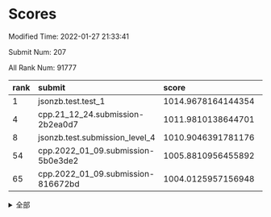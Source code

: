 # Scores

Modified Time: 2022-01-27 21:33:41

Submit Num: 207

All Rank Num: 91777

| rank |               submit               |       score        |       sigma        | pk_num |
| :--- | :--------------------------------- | :----------------- | :----------------- | :----- |
| 1    | jsonzb.test.test_1                 | 1014.9678164144354 | 0.8424956898968184 | 1774   |
| 4    | cpp.21_12_24.submission-2b2ea0d7   | 1011.9810138644701 | 0.7758552308994461 | 1776   |
| 8    | jsonzb.test.submission_level_4     | 1010.9046391781176 | 0.7780585002565833 | 1771   |
| 54   | cpp.2022_01_09.submission-5b0e3de2 | 1005.8810956455892 | 0.7270166011135224 | 1778   |
| 65   | cpp.2022_01_09.submission-816672bd | 1004.0125957156948 | 0.7047051010052211 | 1771   |


<details>
<summary>全部</summary>

| rank |                 submit                 |       score        |       sigma        | pk_num |
| :--- | :------------------------------------- | :----------------- | :----------------- | :----- |
| 1    | jsonzb.test.test_1                     | 1014.9678164144354 | 0.8424956898968184 | 1774   |
| 2    | gobigger.level_3.submission_level_3_31 | 1012.2525024076054 | 0.8114892965840015 | 1775   |
| 3    | gobigger.level_3.submission_level_3_16 | 1012.096965810625  | 0.801563515668309  | 1772   |
| 4    | cpp.21_12_24.submission-2b2ea0d7       | 1011.9810138644701 | 0.7758552308994461 | 1776   |
| 5    | gobigger.level_3.submission_level_3_5  | 1011.5179528235351 | 0.7875888717667042 | 1771   |
| 6    | gobigger.level_3.submission_level_3_9  | 1011.3622919642245 | 0.796245519981632  | 1771   |
| 7    | gobigger.level_3.submission_level_3_3  | 1011.029854252323  | 0.7523605868562501 | 1779   |
| 8    | jsonzb.test.submission_level_4         | 1010.9046391781176 | 0.7780585002565833 | 1771   |
| 9    | gobigger.level_3.submission_level_3_38 | 1010.8532942614131 | 0.7729583416196593 | 1777   |
| 10   | gobigger.level_3.submission_level_3_26 | 1010.6811322320938 | 0.7595939526256488 | 1770   |
| 11   | gobigger.level_3.submission_level_3_39 | 1010.6191250587773 | 0.7444400237745769 | 1774   |
| 12   | gobigger.level_3.submission_level_3_13 | 1010.6168296996864 | 0.7633346324385275 | 1778   |
| 13   | gobigger.level_3.submission_level_3_30 | 1010.5949278896084 | 0.7668654546488676 | 1772   |
| 14   | gobigger.level_3.submission_level_3_15 | 1010.4154273424894 | 0.7520839605674008 | 1778   |
| 15   | gobigger.level_3.submission_level_3_2  | 1010.3935458176661 | 0.7839819883112528 | 1769   |
| 16   | gobigger.level_3.submission_level_3_35 | 1010.3899300017681 | 0.7538785665865213 | 1773   |
| 17   | gobigger.level_3.submission_level_3_37 | 1010.3623653151415 | 0.7685531349726851 | 1776   |
| 18   | gobigger.level_3.submission_level_3_8  | 1010.3479848298767 | 0.7912784317482862 | 1775   |
| 19   | gobigger.level_3.submission_level_3_44 | 1010.3042067832215 | 0.7602943593855003 | 1768   |
| 20   | gobigger.level_3.submission_level_3_29 | 1010.290797552771  | 0.7687470489053474 | 1772   |
| 21   | gobigger.level_3.submission_level_3_43 | 1010.2410020451382 | 0.7587639774473733 | 1775   |
| 22   | gobigger.level_3.submission_level_3_34 | 1010.1499333540451 | 0.7495606320360245 | 1775   |
| 23   | gobigger.level_3.submission_level_3_23 | 1010.0840919295312 | 0.7468213850163538 | 1776   |
| 24   | gobigger.level_3.submission_level_3_14 | 1010.0341607015356 | 0.7923254425817375 | 1774   |
| 25   | gobigger.level_3.submission_level_3_20 | 1010.0335302556792 | 0.7469640846564882 | 1775   |
| 26   | gobigger.level_3.submission_level_3_28 | 1010.0289977284855 | 0.7657251004766339 | 1772   |
| 27   | gobigger.level_3.submission_level_3_27 | 1010.0062890185352 | 0.7704550678692215 | 1777   |
| 28   | gobigger.level_3.submission_level_3_12 | 1009.9984962944775 | 0.7411651163764643 | 1772   |
| 29   | gobigger.level_3.submission_level_3_6  | 1009.9758386660844 | 0.7721023667439015 | 1773   |
| 30   | gobigger.level_3.submission_level_3_11 | 1009.8983003340479 | 0.755753148636569  | 1770   |
| 31   | gobigger.level_3.submission_level_3_33 | 1009.866057644406  | 0.7430685321224922 | 1774   |
| 32   | gobigger.level_3.submission_level_3_7  | 1009.8640509936209 | 0.7568153860725407 | 1775   |
| 33   | gobigger.level_3.submission_level_3_17 | 1009.8234560097601 | 0.7396612192736733 | 1775   |
| 34   | gobigger.level_3.submission_level_3_40 | 1009.729125280968  | 0.7584531820966661 | 1773   |
| 35   | gobigger.level_3.submission_level_3_32 | 1009.6437563647997 | 0.7680652232973407 | 1779   |
| 36   | gobigger.level_3.submission_level_3_21 | 1009.6221748418462 | 0.7476843908263874 | 1772   |
| 37   | gobigger.level_3.submission_level_3_4  | 1009.5519345806855 | 0.7721119294658825 | 1772   |
| 38   | gobigger.level_3.submission_level_3_42 | 1009.475588847672  | 0.7780227489814738 | 1773   |
| 39   | gobigger.level_3.submission_level_3_24 | 1009.4626450532138 | 0.7516047844318704 | 1775   |
| 40   | gobigger.level_3.submission_level_3_41 | 1009.4301559481501 | 0.7483238347289928 | 1777   |
| 41   | gobigger.level_3.submission_level_3_47 | 1009.3972148201913 | 0.748762985876139  | 1775   |
| 42   | gobigger.level_3.submission_level_3_45 | 1009.3493421581594 | 0.7465249822984293 | 1772   |
| 43   | gobigger.level_3.submission_level_3_48 | 1009.3039815718798 | 0.7812267003213004 | 1771   |
| 44   | gobigger.level_3.submission_level_3_19 | 1009.2516233091228 | 0.7601464882047023 | 1776   |
| 45   | gobigger.level_3.submission_level_3_25 | 1009.1608031571908 | 0.7526243714118607 | 1769   |
| 46   | gobigger.level_3.submission_level_3_36 | 1009.1524232801387 | 0.7647791321968344 | 1773   |
| 47   | gobigger.level_3.submission_level_3_49 | 1009.1137275442102 | 0.7490604257161653 | 1775   |
| 48   | gobigger.level_3.submission_level_3_1  | 1009.0792298318997 | 0.7352612943416759 | 1774   |
| 49   | gobigger.level_3.submission_level_3_10 | 1008.7660002557391 | 0.7553607208463878 | 1771   |
| 50   | gobigger.level_3.submission_level_3_0  | 1008.6597898023872 | 0.7526234874156593 | 1771   |
| 51   | gobigger.level_3.submission_level_3_22 | 1008.5331409944503 | 0.7345844144486174 | 1772   |
| 52   | gobigger.level_3.submission_level_3_18 | 1008.5072985978319 | 0.7340864776335296 | 1775   |
| 53   | gobigger.level_3.submission_level_3_46 | 1008.4332630030345 | 0.7544387111709091 | 1769   |
| 54   | cpp.2022_01_09.submission-5b0e3de2     | 1005.8810956455892 | 0.7270166011135224 | 1778   |
| 55   | gobigger.level_1.submission_level_1_5  | 1005.1048570699237 | 0.7291517180674518 | 1777   |
| 56   | gobigger.level_1.submission_level_1_33 | 1004.5208953709601 | 0.7279161639598306 | 1773   |
| 57   | gobigger.level_1.submission_level_1_11 | 1004.3623323079615 | 0.709605114464106  | 1776   |
| 58   | gobigger.level_1.submission_level_1_20 | 1004.3591943478566 | 0.7131296164906763 | 1772   |
| 59   | gobigger.level_1.submission_level_1_30 | 1004.3577360935586 | 0.7174565846635838 | 1772   |
| 60   | gobigger.level_1.submission_level_1_26 | 1004.2746413661066 | 0.7016187515983027 | 1770   |
| 61   | gobigger.level_1.submission_level_1_21 | 1004.2349964433535 | 0.7202734985849482 | 1773   |
| 62   | gobigger.level_1.submission_level_1_17 | 1004.1313527170388 | 0.7300565595883006 | 1767   |
| 63   | gobigger.level_1.submission_level_1_18 | 1004.1297283292183 | 0.7218182921798731 | 1773   |
| 64   | gobigger.level_1.submission_level_1_23 | 1004.1137605595524 | 0.7167856087803923 | 1774   |
| 65   | cpp.2022_01_09.submission-816672bd     | 1004.0125957156948 | 0.7047051010052211 | 1771   |
| 66   | gobigger.level_1.submission_level_1_39 | 1003.9435952282028 | 0.7197255296270905 | 1772   |
| 67   | gobigger.level_1.submission_level_1_6  | 1003.8917152572383 | 0.7030532762822701 | 1773   |
| 68   | gobigger.level_1.submission_level_1_1  | 1003.822702940479  | 0.7198430364622825 | 1775   |
| 69   | gobigger.level_1.submission_level_1_16 | 1003.6929808375969 | 0.7100152904907595 | 1776   |
| 70   | gobigger.level_1.submission_level_1_43 | 1003.6544877162455 | 0.7028207069198338 | 1774   |
| 71   | gobigger.level_1.submission_level_1_31 | 1003.6222597241302 | 0.7241499027826548 | 1774   |
| 72   | gobigger.level_1.submission_level_1_28 | 1003.5645713832988 | 0.711111127518454  | 1773   |
| 73   | gobigger.level_1.submission_level_1_32 | 1003.5641045639532 | 0.7157869151786022 | 1771   |
| 74   | gobigger.level_1.submission_level_1_49 | 1003.5540438544192 | 0.7155561799833763 | 1774   |
| 75   | gobigger.level_1.submission_level_1_25 | 1003.4270672556644 | 0.7181535359451466 | 1774   |
| 76   | gobigger.level_1.submission_level_1_22 | 1003.3452176042841 | 0.7369670346022955 | 1771   |
| 77   | gobigger.level_1.submission_level_1_37 | 1003.3418964262869 | 0.7207950057079033 | 1773   |
| 78   | gobigger.level_1.submission_level_1_12 | 1003.3396875542014 | 0.7221522333272443 | 1770   |
| 79   | gobigger.level_1.submission_level_1_36 | 1003.2408755326077 | 0.7026554979857145 | 1776   |
| 80   | gobigger.level_1.submission_level_1_7  | 1003.2278498449314 | 0.715341762565517  | 1775   |
| 81   | gobigger.level_1.submission_level_1_2  | 1003.1832605944662 | 0.7130852376923947 | 1771   |
| 82   | gobigger.level_1.submission_level_1_3  | 1003.126779489805  | 0.7181802408625366 | 1772   |
| 83   | gobigger.level_1.submission_level_1_46 | 1003.0263445903774 | 0.7197910934717431 | 1773   |
| 84   | gobigger.level_1.submission_level_1_4  | 1003.0001938140222 | 0.7094099809261102 | 1772   |
| 85   | gobigger.level_1.submission_level_1_40 | 1002.9989165584855 | 0.7072584822914343 | 1771   |
| 86   | gobigger.level_1.submission_level_1_42 | 1002.9971858009768 | 0.7176846688093025 | 1779   |
| 87   | gobigger.level_1.submission_level_1_41 | 1002.963134990439  | 0.7047687701099825 | 1771   |
| 88   | gobigger.level_1.submission_level_1_13 | 1002.8400306000584 | 0.7173946062332888 | 1774   |
| 89   | gobigger.level_1.submission_level_1_15 | 1002.7943636742693 | 0.705756103469449  | 1773   |
| 90   | gobigger.level_1.submission_level_1_27 | 1002.7772384736154 | 0.7228301847537512 | 1771   |
| 91   | gobigger.level_1.submission_level_1_45 | 1002.7761285251422 | 0.7124110655044408 | 1778   |
| 92   | gobigger.level_1.submission_level_1_44 | 1002.7607673135811 | 0.7228139814102945 | 1772   |
| 93   | gobigger.level_1.submission_level_1_38 | 1002.6850399803238 | 0.7139010817591012 | 1768   |
| 94   | gobigger.level_1.submission_level_1_48 | 1002.6787095294862 | 0.73133603402254   | 1771   |
| 95   | gobigger.level_1.submission_level_1_19 | 1002.4241837630781 | 0.7146872955740868 | 1774   |
| 96   | gobigger.level_1.submission_level_1_0  | 1002.4179540280836 | 0.711608384254198  | 1772   |
| 97   | gobigger.level_1.submission_level_1_10 | 1002.3545835542942 | 0.7318507223285935 | 1774   |
| 98   | gobigger.level_1.submission_level_1_14 | 1002.2634040701416 | 0.707169709998472  | 1777   |
| 99   | gobigger.level_1.submission_level_1_8  | 1002.1216113232167 | 0.718541272893114  | 1776   |
| 100  | gobigger.level_1.submission_level_1_47 | 1002.0363301720297 | 0.7127620692853177 | 1776   |
| 101  | gobigger.level_1.submission_level_1_9  | 1001.9470391015017 | 0.7156037220625797 | 1774   |
| 102  | gobigger.level_1.submission_level_1_24 | 1001.9392037806298 | 0.7126002899143976 | 1767   |
| 103  | gobigger.level_1.submission_level_1_34 | 1001.8849316200019 | 0.7171812530121185 | 1779   |
| 104  | gobigger.level_1.submission_level_1_29 | 1001.7328238143252 | 0.7156311597193675 | 1776   |
| 105  | gobigger.level_1.submission_level_1_35 | 1001.2049943363072 | 0.7086625445706926 | 1769   |
| 106  | gobigger.random.submission_random_11   | 997.3353932007603  | 0.7001348947096303 | 1773   |
| 107  | gobigger.random.submission_random_47   | 997.1976218601474  | 0.7178535114038882 | 1771   |
| 108  | gobigger.random.submission_random_46   | 997.1234039163355  | 0.7077757514205961 | 1776   |
| 109  | gobigger.random.submission_random_13   | 997.0907219259301  | 0.6984407647842602 | 1771   |
| 110  | gobigger.random.submission_random_48   | 997.0884764149422  | 0.7028802416754683 | 1771   |
| 111  | gobigger.random.submission_random_39   | 997.0875467026003  | 0.7162582320957337 | 1772   |
| 112  | gobigger.random.submission_random_1    | 996.9955858942795  | 0.7065451319901764 | 1775   |
| 113  | gobigger.random.submission_random_38   | 996.8698611048201  | 0.7050466783138511 | 1773   |
| 114  | gobigger.random.submission_random_7    | 996.8643519869302  | 0.7171133884206627 | 1776   |
| 115  | gobigger.random.submission_random_26   | 996.7727310005694  | 0.7006384093270681 | 1776   |
| 116  | gobigger.random.submission_random_35   | 996.7463047661037  | 0.7123581854807581 | 1772   |
| 117  | gobigger.random.submission_random_6    | 996.6573091918436  | 0.7293457496190088 | 1774   |
| 118  | gobigger.random.submission_random_45   | 996.6042204404998  | 0.7162720286156004 | 1775   |
| 119  | gobigger.random.submission_random_28   | 996.4727789165491  | 0.7083967960987093 | 1769   |
| 120  | gobigger.random.submission_random_23   | 996.4650021346764  | 0.7084110745680631 | 1771   |
| 121  | gobigger.random.submission_random_18   | 996.3588649837877  | 0.7014833290964129 | 1774   |
| 122  | gobigger.random.submission_random_9    | 996.2972994971739  | 0.710673292844149  | 1772   |
| 123  | gobigger.random.submission_random_12   | 996.2779498476912  | 0.7023927910574038 | 1776   |
| 124  | gobigger.random.submission_random_5    | 996.2018464688011  | 0.7137588987422091 | 1777   |
| 125  | gobigger.random.submission_random_14   | 996.1441096345536  | 0.7197996553406651 | 1770   |
| 126  | gobigger.random.submission_random_21   | 996.0319623604313  | 0.7090304141036796 | 1774   |
| 127  | gobigger.random.submission_random_34   | 995.9613817192534  | 0.7158594324205225 | 1770   |
| 128  | gobigger.random.submission_random_44   | 995.9523255985495  | 0.7138990052021883 | 1775   |
| 129  | gobigger.random.submission_random_25   | 995.6989675499944  | 0.7226312606868026 | 1778   |
| 130  | gobigger.random.submission_random_19   | 995.6782008332375  | 0.7011254542373795 | 1778   |
| 131  | gobigger.random.submission_random_24   | 995.6717612945315  | 0.7103657195626297 | 1773   |
| 132  | gobigger.random.submission_random_29   | 995.6344199784277  | 0.7211899547314131 | 1774   |
| 133  | gobigger.random.submission_random_4    | 995.5719747592725  | 0.7043125249301199 | 1774   |
| 134  | gobigger.random.submission_random_37   | 995.5548648291643  | 0.7151655320746916 | 1777   |
| 135  | gobigger.random.submission_random_0    | 995.551225000937   | 0.720962369791641  | 1768   |
| 136  | gobigger.random.submission_random_31   | 995.5264491912435  | 0.7128236328012009 | 1777   |
| 137  | gobigger.random.submission_random_27   | 995.5247193989634  | 0.7019417873811652 | 1774   |
| 138  | gobigger.random.submission_random_2    | 995.5045623729146  | 0.6964010920246961 | 1773   |
| 139  | gobigger.random.submission_random_16   | 995.5016746500569  | 0.7256412059296339 | 1775   |
| 140  | gobigger.random.submission_random_22   | 995.4651878294397  | 0.7033228518669441 | 1776   |
| 141  | gobigger.random.submission_random_32   | 995.4645055133434  | 0.7163308728315382 | 1769   |
| 142  | gobigger.random.submission_random_41   | 995.4366598239467  | 0.6988658252599952 | 1775   |
| 143  | gobigger.random.submission_random_40   | 995.4324510612412  | 0.7071139410797709 | 1769   |
| 144  | gobigger.random.submission_random_15   | 995.3934252669858  | 0.707007150700764  | 1776   |
| 145  | gobigger.random.submission_random_33   | 995.3640535382052  | 0.7230711359431964 | 1771   |
| 146  | gobigger.random.submission_random_49   | 995.3532925085     | 0.7267444751979446 | 1774   |
| 147  | gobigger.random.submission_random_8    | 995.3447725275847  | 0.7260227545659627 | 1777   |
| 148  | gobigger.random.submission_random_30   | 995.1236836000942  | 0.7103806941098738 | 1771   |
| 149  | gobigger.random.submission_random_3    | 995.1207584824159  | 0.7258119721150448 | 1776   |
| 150  | gobigger.random.submission_random_20   | 994.9773089632668  | 0.7098002656403313 | 1772   |
| 151  | gobigger.random.submission_random_43   | 994.9391000655729  | 0.7094976096932684 | 1773   |
| 152  | gobigger.random.submission_random_17   | 994.8697995527372  | 0.7150262163606252 | 1775   |
| 153  | gobigger.random.submission_random_36   | 994.409080943829   | 0.7157470973096951 | 1772   |
| 154  | gobigger.random.submission_random_10   | 994.3851090970459  | 0.7295773787988991 | 1777   |
| 155  | gobigger.random.submission_random_42   | 994.3176604951336  | 0.7076502681113397 | 1779   |
| 156  | gobigger.level_2.submission_level_2_26 | 994.3002367636029  | 0.7461772760275671 | 1774   |
| 157  | gobigger.level_2.submission_level_2_32 | 993.4240536581875  | 0.7326551260553795 | 1774   |
| 158  | gobigger.level_2.submission_level_2_24 | 993.384303445771   | 0.7219985944008142 | 1771   |
| 159  | gobigger.level_2.submission_level_2_25 | 993.3092785777282  | 0.7383527628710629 | 1770   |
| 160  | gobigger.level_2.submission_level_2_42 | 993.1796375658977  | 0.7397849155889757 | 1772   |
| 161  | gobigger.level_2.submission_level_2_5  | 993.1210896562742  | 0.7328217323104836 | 1777   |
| 162  | gobigger.level_2.submission_level_2_28 | 993.1132399013898  | 0.7309927801099024 | 1778   |
| 163  | gobigger.level_2.submission_level_2_9  | 993.0563054556602  | 0.7224829723344905 | 1776   |
| 164  | gobigger.level_2.submission_level_2_27 | 993.0498342903657  | 0.7388946517603436 | 1778   |
| 165  | gobigger.level_2.submission_level_2_22 | 992.8637297154887  | 0.7502246793435422 | 1771   |
| 166  | gobigger.level_2.submission_level_2_7  | 992.8400904867673  | 0.7437471551589584 | 1777   |
| 167  | gobigger.level_2.submission_level_2_17 | 992.8392792016438  | 0.7399078169880209 | 1773   |
| 168  | gobigger.level_2.submission_level_2_0  | 992.8199276997666  | 0.7381682538667724 | 1772   |
| 169  | gobigger.level_2.submission_level_2_23 | 992.7811923389829  | 0.7487534980761882 | 1776   |
| 170  | gobigger.level_2.submission_level_2_46 | 992.7623272025497  | 0.7322678556695708 | 1774   |
| 171  | gobigger.level_2.submission_level_2_18 | 992.695871618541   | 0.7363507259939963 | 1773   |
| 172  | gobigger.level_2.submission_level_2_8  | 992.5087074123587  | 0.7531725425093047 | 1776   |
| 173  | gobigger.level_2.submission_level_2_12 | 992.4442999373719  | 0.733567057639219  | 1772   |
| 174  | gobigger.level_2.submission_level_2_14 | 992.3291072687596  | 0.7358924278638076 | 1776   |
| 175  | gobigger.level_2.submission_level_2_10 | 992.2568024058376  | 0.7383854956590528 | 1771   |
| 176  | gobigger.level_2.submission_level_2_11 | 992.2467172686642  | 0.742004920259714  | 1775   |
| 177  | gobigger.level_2.submission_level_2_36 | 992.2092892094255  | 0.7269327334070654 | 1773   |
| 178  | gobigger.level_2.submission_level_2_49 | 992.1407673914183  | 0.737077658009833  | 1772   |
| 179  | gobigger.level_2.submission_level_2_47 | 992.1357049635773  | 0.7542743234975118 | 1779   |
| 180  | gobigger.level_2.submission_level_2_44 | 992.1348611426179  | 0.7523366353683719 | 1770   |
| 181  | gobigger.level_2.submission_level_2_16 | 992.0981909615319  | 0.7483950141318372 | 1774   |
| 182  | gobigger.level_2.submission_level_2_48 | 991.990826888484   | 0.7552127754957524 | 1774   |
| 183  | gobigger.level_2.submission_level_2_37 | 991.9255998404376  | 0.7409594700644164 | 1772   |
| 184  | gobigger.level_2.submission_level_2_3  | 991.9235692340847  | 0.7287502048448953 | 1773   |
| 185  | gobigger.level_2.submission_level_2_41 | 991.7728729379619  | 0.748638824106238  | 1774   |
| 186  | gobigger.level_2.submission_level_2_38 | 991.7602179965689  | 0.7508097738591366 | 1771   |
| 187  | gobigger.level_2.submission_level_2_30 | 991.7339422969914  | 0.7535018884131788 | 1777   |
| 188  | gobigger.level_2.submission_level_2_29 | 991.6383889383724  | 0.7405116873361338 | 1768   |
| 189  | gobigger.level_2.submission_level_2_4  | 991.6209332344522  | 0.7615337133672    | 1773   |
| 190  | gobigger.level_2.submission_level_2_35 | 991.5839677935211  | 0.7750502230107905 | 1775   |
| 191  | gobigger.level_2.submission_level_2_33 | 991.5740647110688  | 0.7415581877882861 | 1768   |
| 192  | gobigger.level_2.submission_level_2_1  | 991.5050114620874  | 0.7465300641807766 | 1768   |
| 193  | gobigger.level_2.submission_level_2_2  | 991.4508418410919  | 0.7479806186181044 | 1771   |
| 194  | gobigger.level_2.submission_level_2_13 | 991.2220015711112  | 0.7460605328504883 | 1779   |
| 195  | gobigger.level_2.submission_level_2_45 | 991.1827807305858  | 0.7922564307518    | 1775   |
| 196  | gobigger.level_2.submission_level_2_21 | 991.1268339882831  | 0.7686129980843287 | 1770   |
| 197  | gobigger.level_2.submission_level_2_6  | 991.126249421703   | 0.7527291942694379 | 1779   |
| 198  | gobigger.level_2.submission_level_2_31 | 991.124545620318   | 0.7267815300240025 | 1771   |
| 199  | gobigger.level_2.submission_level_2_19 | 991.0516516612215  | 0.7541913256686713 | 1776   |
| 200  | gobigger.level_2.submission_level_2_39 | 990.8361740508933  | 0.7504243093566028 | 1774   |
| 201  | gobigger.level_2.submission_level_2_34 | 990.4846363810378  | 0.7481384465735302 | 1777   |
| 202  | gobigger.level_2.submission_level_2_43 | 990.4104304064012  | 0.7669967207357246 | 1768   |
| 203  | gobigger.level_2.submission_level_2_40 | 990.349114278634   | 0.7899214723484603 | 1773   |
| 204  | gobigger.level_2.submission_level_2_15 | 990.0980486040005  | 0.7754619667121909 | 1773   |
| 205  | gobigger.level_2.submission_level_2_20 | 989.078195050571   | 0.7990143294490677 | 1772   |
| 206  | gobigger.none.submission_none_1        | 978.495941626216   | 1.1987329290402426 | 1771   |
| 207  | gobigger.none.submission_none_0        | 975.7077328777042  | 1.3875383506829926 | 1774   |

</details>